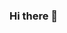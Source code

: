 ### Hi there 👋

<!--
**coderbabuaa/coderbabuaa** is a ✨ _special_ ✨ repository because its `README.md` (this file) appears on your GitHub profile.
[![Anurag's GitHub stats](https://github-readme-stats.vercel.app/api?username=coderbabuaa)](https://github.com/anuraghazra/github-readme-stats)
